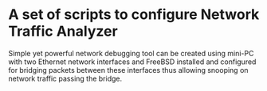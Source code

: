 # A set of scripts to configure Network Traffic Analyzer

Simple yet powerful network debugging tool can be created using mini-PC with
two Ethernet network interfaces and FreeBSD installed and configured for bridging
packets between these interfaces thus allowing snooping on network traffic 
passing the bridge. 
